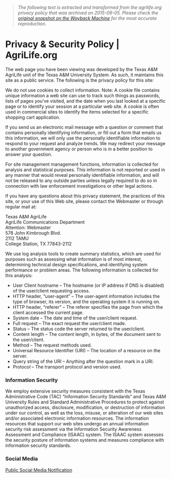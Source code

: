 > *The following text is extracted and transformed from the agrilife.org privacy policy that was archived on 2015-09-05. Please check the [original snapshot on the Wayback Machine](https://web.archive.org/web/20150905113144id_/http%3A//agrilife.org/required-links/privacy) for the most accurate reproduction.*

# Privacy & Security Policy | AgriLife.org

The web page you have been viewing was developed by the Texas A&M AgriLife unit of the Texas A&M University System. As such, it maintains this site as a public service. The following is the privacy policy for this site:

We do not use cookies to collect information. Note: A cookie file contains unique information a web site can use to track such things as passwords, lists of pages you’ve visited, and the date when you last looked at a specific page or to identify your session at a particular web site. A cookie is often used in commercial sites to identify the items selected for a specific shopping cart application.

If you send us an electronic mail message with a question or comment that contains personally identifying information, or fill out a form that emails us this information, we will only use the personally identifiable information to respond to your request and analyze trends. We may redirect your message to another government agency or person who is in a better position to answer your question.

For site management management functions, information is collected for analysis and statistical purposes. This information is not reported or used in any manner that would reveal personally identifiable information, and will not be released to any outside parties unless legally required to do so in connection with law enforcement investigations or other legal actions.

If you have any questions about this privacy statement, the practices of this site, or your use of this Web site, please contact the Webmaster or through regular mail at:

Texas A&M AgriLife  
AgriLife Communications Department  
Attention: Webmaster  
578 John Kimbrough Blvd.  
2112 TAMU  
College Station, TX 77843-2112

We use log analysis tools to create summary statistics, which are used for purposes such as assessing what information is of most interest, determining technical design specifications, and identifying system performance or problem areas. The following information is collected for this analysis:

  * User Client hostname – The hostname (or IP address if DNS is disabled) of the user/client requesting access.
  * HTTP header, “user-agent” – The user-agent information includes the type of browser, its version, and the operating system it is running on.
  * HTTP header, “referer” – The referer specifies the page from which the client accessed the current page.
  * System date – The date and time of the user/client request.
  * Full request – The exact request the user/client made.
  * Status – The status code the server returned to the user/client.
  * Content length – The content length, in bytes, of the document sent to the user/client.
  * Method – The request methods used.
  * Universal Resource Identifier (URI) – The location of a resource on the server.
  * Query string of the URI – Anything after the question mark in a URI.
  * Protocol – The transport protocol and version used.



### Information Security

We employ extensive security measures consistent with the Texas Administrative Code (TAC) “Information Security Standards” and Texas A&M University Rules and Standard Administrative Procedures to protect against unauthorized access, disclosure, modification, or destruction of information under our control, as well as the loss, misuse, or alteration of our web sites and/or associated electronic information resources. The information resources that support our web sites undergo an annual information security risk assessment via the Information Security Awareness Assessment and Compliance (ISAAC) system. The ISAAC system assesses the security posture of information systems and measures compliance with information security standards.

### Social Media

[Public Social Media Notification](http://www.tamus.edu/offices/marcomm/socialmedia/public)
